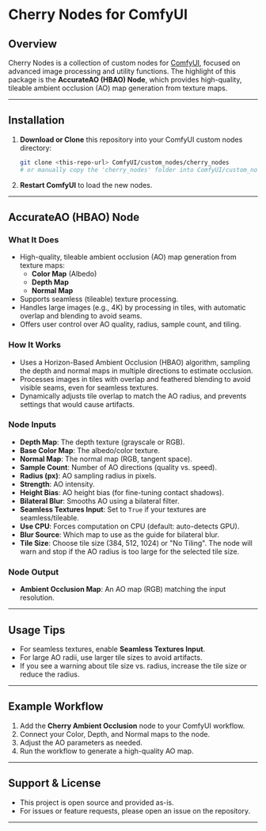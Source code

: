 # Cherry Nodes for ComfyUI

## Overview
Cherry Nodes is a collection of custom nodes for [ComfyUI](https://github.com/comfyanonymous/ComfyUI), focused on advanced image processing and utility functions. The highlight of this package is the **AccurateAO (HBAO) Node**, which provides high-quality, tileable ambient occlusion (AO) map generation from texture maps.

---

## Installation

1. **Download or Clone** this repository into your ComfyUI custom nodes directory:
   ```bash
   git clone <this-repo-url> ComfyUI/custom_nodes/cherry_nodes
   # or manually copy the 'cherry_nodes' folder into ComfyUI/custom_nodes/
   ```

2. **Restart ComfyUI** to load the new nodes.

---

## AccurateAO (HBAO) Node

### What It Does
- High-quality, tileable ambient occlusion (AO) map generation from texture maps:
  - **Color Map** (Albedo)
  - **Depth Map**
  - **Normal Map**
- Supports seamless (tileable) texture processing.
- Handles large images (e.g., 4K) by processing in tiles, with automatic overlap and blending to avoid seams.
- Offers user control over AO quality, radius, sample count, and tiling.

### How It Works
- Uses a Horizon-Based Ambient Occlusion (HBAO) algorithm, sampling the depth and normal maps in multiple directions to estimate occlusion.
- Processes images in tiles with overlap and feathered blending to avoid visible seams, even for seamless textures.
- Dynamically adjusts tile overlap to match the AO radius, and prevents settings that would cause artifacts.

### Node Inputs
- **Depth Map**: The depth texture (grayscale or RGB).
- **Base Color Map**: The albedo/color texture.
- **Normal Map**: The normal map (RGB, tangent space).
- **Sample Count**: Number of AO directions (quality vs. speed).
- **Radius (px)**: AO sampling radius in pixels.
- **Strength**: AO intensity.
- **Height Bias**: AO height bias (for fine-tuning contact shadows).
- **Bilateral Blur**: Smooths AO using a bilateral filter.
- **Seamless Textures Input**: Set to `True` if your textures are seamless/tileable.
- **Use CPU**: Forces computation on CPU (default: auto-detects GPU).
- **Blur Source**: Which map to use as the guide for bilateral blur.
- **Tile Size**: Choose tile size (384, 512, 1024) or "No Tiling". The node will warn and stop if the AO radius is too large for the selected tile size.

### Node Output
- **Ambient Occlusion Map**: An AO map (RGB) matching the input resolution.

---

## Usage Tips
- For seamless textures, enable **Seamless Textures Input**.
- For large AO radii, use larger tile sizes to avoid artifacts.
- If you see a warning about tile size vs. radius, increase the tile size or reduce the radius.

---

## Example Workflow
1. Add the **Cherry Ambient Occlusion** node to your ComfyUI workflow.
2. Connect your Color, Depth, and Normal maps to the node.
3. Adjust the AO parameters as needed.
4. Run the workflow to generate a high-quality AO map.

---

## Support & License
- This project is open source and provided as-is.
- For issues or feature requests, please open an issue on the repository.

---


